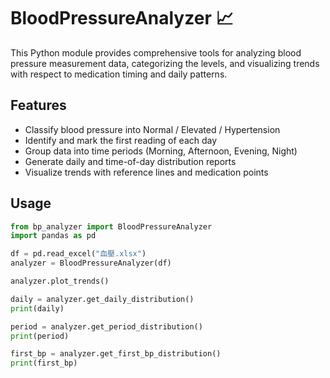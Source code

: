 # BloodPressureAnalyzer 📈

This Python module provides comprehensive tools for analyzing blood pressure measurement data, 
categorizing the levels, and visualizing trends with respect to medication timing and daily patterns.

## Features

- Classify blood pressure into Normal / Elevated / Hypertension
- Identify and mark the first reading of each day
- Group data into time periods (Morning, Afternoon, Evening, Night)
- Generate daily and time-of-day distribution reports
- Visualize trends with reference lines and medication points

## Usage

```python
from bp_analyzer import BloodPressureAnalyzer
import pandas as pd

df = pd.read_excel("血壓.xlsx")
analyzer = BloodPressureAnalyzer(df)

analyzer.plot_trends()

daily = analyzer.get_daily_distribution()
print(daily)

period = analyzer.get_period_distribution()
print(period)

first_bp = analyzer.get_first_bp_distribution()
print(first_bp)
